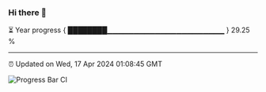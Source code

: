 ### Hi there 👋

⏳ Year progress { ████████▁▁▁▁▁▁▁▁▁▁▁▁▁▁▁▁▁▁▁▁▁▁ } 29.25 %

---

⏰ Updated on Wed, 17 Apr 2024 01:08:45 GMT

![Progress Bar CI](https://github.com/liununu/liununu/workflows/Progress%20Bar%20CI/badge.svg)
